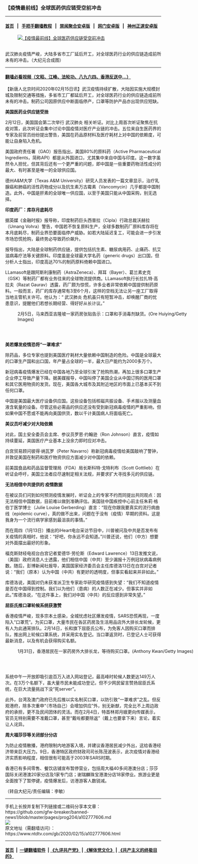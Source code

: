 ### 【疫情最前线】全球医药供应链受空前冲击
------------------------

#### [首页](https://github.com/gfw-breaker/banned-news1/blob/master/README.md) &nbsp;&nbsp;|&nbsp;&nbsp; [手把手翻墙教程](https://github.com/gfw-breaker/guides/wiki) &nbsp;&nbsp;|&nbsp;&nbsp; [禁闻聚合安卓版](https://github.com/gfw-breaker/bn-android) &nbsp;&nbsp;|&nbsp;&nbsp; [网门安卓版](https://github.com/oGate2/oGate) &nbsp;&nbsp;|&nbsp;&nbsp; [神州正道安卓版](https://github.com/SzzdOgate/update) 



<div><div class="featured_image">
 <a href="https://i.ntdtv.com/assets/uploads/2020/02/maxresdefault-34.jpg" target="_blank">
  <figure>
   <img alt="【疫情最前线】全球医药供应链受空前冲击" src="https://i.ntdtv.com/assets/uploads/2020/02/maxresdefault-34-800x450.jpg"/>
  </figure><br/>
 </a>
 <span class="caption">
  武汉肺炎疫情严峻，大陆多省市工厂延后开工，对全球医药行业的供应链造成前所未有的冲击。（大纪元合成图）
 </span>
</div>
</div><hr/>

#### [翻墙必看视频（文昭、江峰、法轮功、八九六四、香港反送中...）](https://github.com/gfw-breaker/banned-news1/blob/master/pages/link3.md)

<div><div class="post_content" itemprop="articleBody">
 <p>
  【新唐人北京时间2020年02月15日讯】武汉疫情持续扩散，大陆因实施大规模封城及限制交通等措施，多省市工厂都延后开工，对全球医药行业的供应链造成前所未有的冲击。制药公司因原供应中断面临停产，口罩等防护产品亦出现供应短缺。
 </p>
 <div class="video_fit_container">
 </div>
 <p>
  <strong>
   美国医药业供应链受挫
  </strong>
 </p>
 <p>
  2月12日，美国国会第二次举行
  <ok href="https://www.ntdtv.com/gb/武汉肺炎.htm">
   武汉肺炎
  </ok>
  相关听证。对比上周首次听证聚焦在抗疫对策，此次听证会集中讨论中国疫情对医疗产业链的冲击。五位来自生医药界的专家及前官员纷纷提出警告，美国在药品原材料及医疗耗材上对中国的依赖度，可能让自身陷入危机。
 </p>
 <p>
  美国政府责任署（GAO）报告指出，美国80%的原料药（Active Pharmaceutical Ingredients，简称API）都是从外国进口，尤其集中来自中国与印度。这一数字虽然令人担忧，但其背后还有一个更严重的问题，即中国是一些重要药物活性成分的最大、有时甚至是唯一的全球供应国。
 </p>
 <p>
  德州A&amp;M大学（Texas A&amp;M University）研究人员发表的一篇文章显示，治疗乳腺癌和肺癌的活性药物成分以及抗生素万古霉素（Vancomycin）几乎都是中国制造。此外，中国是肝素的全球唯一供应国，以至于美国只能从中国采购，别无选择。
 </p>
 <p>
  <strong>
   印度药厂：库存月底耗尽
  </strong>
 </p>
 <p>
  据英媒《金融时报》报导称，印度制药巨头西普拉（Cipla）行政总裁沃赫拉（Umang Vohra）警告，中国若不恢复原料生产，全球多数制药厂原料库存将在本月底耗尽，制药业界恐要面临停产威胁。如若大陆延迟复工，可能会进一步引发市场恐慌抢购，最终势必导致药价飙升。
 </p>
 <p>
  报导指出，大陆是全球制药供应链，提供包括抗生素、糖尿病用药、止痛药、抗艾滋病毒疗法等关键原料。印度虽是全球最大学名药（generic drugs）出口国，但分析人士指出，印度高达70%的制药原料倚赖中国进口。
 </p>
 <p>
  LLamasoft是跟阿斯利康制药（AstraZeneca）、拜耳（Bayer）、葛兰素史克（GSK）等制药厂都有业务往来的全球物流提供商。LLamasoft执行长拉扎特·高拉夫（Razat Gaurav）透露，药厂颇为惊慌，许多业者非常依赖中国提供制药原料。一般而言，药厂的库存通常有3至6个月，这样的空档无法让另一座工厂取得当地主管机关许可。他认为：“
  <ok href="https://www.ntdtv.com/gb/武汉肺炎.htm">
   武汉肺炎
  </ok>
  危机虽只有短暂冲击，却唤醒厂商的忧患意识，提醒他们若想长期经营、得好好从长计议。”
 </p>
 <figure class="wp-caption alignnone" id="attachment_102777616" style="width: 600px">
  <img alt="" class="size-medium wp-image-102777616" src="https://i.ntdtv.com/assets/uploads/2020/02/GettyImages-1198805002-600x400-600x400.jpg">
   <br/><figcaption class="wp-caption-text">
    2月5日，马来西亚吉隆坡一家药房张贴告示：口罩和手消毒剂缺货。(Ore Huiying/Getty Images)
   </figcaption><br/>
  </img>
 </figure><br/>
 <p>
  <strong>
   美若爆发疫情恐将“一罩难求”
  </strong>
 </p>
 <p>
  除药品，多位专家也提到美国医疗耗材大量依赖中国制造的危险。中国是全球最大的口罩生产国和出口国，年产量占全球的一半，最大日产能约为2000多万个。
 </p>
 <p>
  新冠病毒疫情爆发已经在中国各地乃至全球引发了抢购热潮，再加上很多口罩生产企业停工导致产量下降。据美媒报导，中国叫停了美国企业从中国订购的医用口罩和其它医用物资的发货。现在，美国各大城市及其附近地区的市面上已基本买不到任何口罩。
 </p>
 <p>
  中国是美国最大医疗设备供应国。这些设备包括核磁共振设备、手术服以及测量血液含氧量的设备。尽管这些必需品的供应还没有受到新冠病毒疫情的严重影响，但如果中国不愿或不能再向美国供货，数以千计美国病人将面临死亡。
 </p>
 <p>
  <strong>
   美议员吁减少对大陆依赖
  </strong>
 </p>
 <p>
  对此，国土安全委员会主席、参议员罗恩·约翰逊（Ron Johnson）直言，疫情如持续蔓延，美国医疗产业基本上没余力即时应对冲击。
 </p>
 <p>
  白宫贸易顾问彼得·纳瓦罗（Peter Navarro）称新冠病毒疫情给美国敲响了警钟，并敦促美国在制药和医疗物资供应方面减少对中国的依赖。
 </p>
 <p>
  前美国食品和药品监督管理局（FDA）局长斯科特·戈特利布（Scott Gottlieb）在听证会呼吁，美国立法者应尽速制定相关法规，并要求扩大寻找多元的供应链。
 </p>
 <p>
  <strong>
   无法相信中共提供的
   <ok href="https://www.ntdtv.com/gb/疫情数据.htm">
    疫情数据
   </ok>
  </strong>
 </p>
 <p>
  在被议员们问到如何预测疫情发展时，听证会上的专家不约而同提出共同观点：因无法相信中国数据，目前难以做到准确评估。美国驻中国疾控中心前主任朱莉·格伯丁医学博士（Julie Louise Gerberding）直言：“现在你跟我要真实的流行病曲线（epidemic curve），真的做不出来，问题在于没有（疫情）早期的资料。这是我身为一个流行病学家感到最沮丧的事情。”
 </p>
 <p>
  而在周四（1月13日）播出的iHeart电台采访节目中，川普被问及中共是否发布有关疫情的真相时，他说：“好吧，你永远不会知道。”川普还说，他们（中方）想要对外面摆出最好的形象。
 </p>
 <p>
  福克斯财经电视台白宫记者爱德华·劳伦斯（Edward Lawrence）13日发推文说，（美国）政府消息人士透露，他们相信中国（中共）至少漏报十万例冠状病毒病例数。随后，彭博新闻社报导，美国国家经济委员会主任库德洛13日在白宫对记者说：“我们（原本）认为中国（中共）有更好的透明度，但事实看起来并非如此。”
 </p>
 <p>
  库德洛说，美国对仍未获准派卫生专家赴华研究疫情感到失望：“我们不知道疫情是否在中国得到控制。我们以为他们（患病）的人数正在减少。但事实并非如此。”库德洛说，“在这件事上，我们对中国（中共）的反应感到非常失望。”
 </p>
 <p>
  <strong>
   屈臣氏推口罩轮候系统获激赞
  </strong>
 </p>
 <p>
  香港疫情严峻，现多宗本土感染，全城忧虑社区爆发疫情，SARS恐慌再现，一度陷入“口罩荒”。为买口罩，大量市民在各区药房及生活用品店外大排长龙轮候，更有人为此通宵排队。2月14日，长和旗下屈臣氏公布，为免客人因购买口罩而排队，推出网上轮候口罩系统，并采用实名登记。当口罩返货时，已登记人士可获得最新消息，以及有机会获得购买名额。
 </p>
 <figure class="wp-caption alignnone" id="attachment_102777619" style="width: 600px">
  <img alt="" class="size-medium wp-image-102777619" src="https://i.ntdtv.com/assets/uploads/2020/02/GettyImages-1197723377-600x400-600x400.jpg">
   <br/><figcaption class="wp-caption-text">
    1月31日，香港居民在一家药房外大排长龙，等待购买口罩。(Anthony Kwan/Getty Images)
   </figcaption><br/>
  </img>
 </figure><br/>
 <p>
  系统中午一开放即吸引逾百万入进入网站登记，最高峰时轮候人数更达149万人次。在3万个名额下，虽大量市民未能成功登记，但不少网民留言赞扬屈臣氏系统，在巨大流量挑战下没“死server”。
 </p>
 <p>
  此外，台湾及澳门政府已先后推以实名制买口罩，以防引致“一罩难求”之乱。但反观港府，除多次重申“（市场自己）会增加供应”外，别无新猷，完全比不上周边政府的承担，更不及民间团体的灵活。而在2月4日，特首林郑月娥更向传媒表示，官员无特别需要不准戴口罩，甚至“戴咗都要除返”（戴上也要拿下来）言论，着实让人诧异。
 </p>
 <p>
  <strong>
   周大福莎莎等关闭部分分店
  </strong>
 </p>
 <p>
  为防止疫情散播，港府限制内地游客入境，并建议香港居民减少外出，这给香港经济带来巨大压力。9日，香港特区政府财政司司长陈茂波表示，此次疫情对香港经济实质影响程度，相信很有可能高于2003年SARS时期。
 </p>
 <p>
  香港已有多间零售、餐饮店铺宣布暂停营业，包括周大福40多间港澳分店；莎莎国际关闭港澳20家分店及1家专门店；谢瑞麟珠宝港澳分店18家停业。旅游业更是全面按下了暂停键，疫情爆发后，访港游客人数锐减。
 </p>
 <p>
  （转自大纪元/责任编辑：李敏）
 </p>
 <div class="single_ad">
 </div>
</div>
</div>
<hr/>
手机上长按并复制下列链接或二维码分享本文章：<br/>
https://github.com/gfw-breaker/banned-news1/blob/master/pages/prog204/a102777606.md <br/>
<a href='https://github.com/gfw-breaker/banned-news1/blob/master/pages/prog204/a102777606.md'><img src='https://github.com/gfw-breaker/banned-news1/blob/master/pages/prog204/a102777606.md.png'/></a> <br/>
原文地址（需翻墙访问）：https://www.ntdtv.com/gb/2020/02/15/a102777606.html


------------------------
#### [首页](https://github.com/gfw-breaker/banned-news1/blob/master/README.md) &nbsp;|&nbsp; [一键翻墙软件](https://github.com/gfw-breaker/nogfw/blob/master/README.md) &nbsp;| [《九评共产党》](https://github.com/gfw-breaker/9ping.md/blob/master/README.md#九评之一评共产党是什么) | [《解体党文化》](https://github.com/gfw-breaker/jtdwh.md/blob/master/README.md) | [《共产主义的终极目的》](https://github.com/gfw-breaker/gczydzjmd.md/blob/master/README.md)


<img src='http://gfw-breaker.win/banned-news/pages/prog204/a102777606.md' width='0px' height='0px'/>